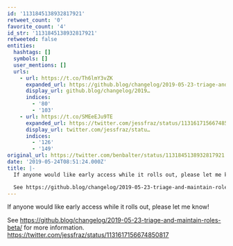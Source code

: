 ```yaml
---
id: '1131845138932817921'
retweet_count: '0'
favorite_count: '4'
id_str: '1131845138932817921'
retweeted: false
entities:
  hashtags: []
  symbols: []
  user_mentions: []
  urls:
    - url: https://t.co/Th6lmY3vZK
      expanded_url: https://github.blog/changelog/2019-05-23-triage-and-maintain-roles-beta/
      display_url: github.blog/changelog/2019…
      indices:
        - '80'
        - '103'
    - url: https://t.co/SMEeEJu9TE
      expanded_url: https://twitter.com/jessfraz/status/1131617156674850817
      display_url: twitter.com/jessfraz/statu…
      indices:
        - '126'
        - '149'
original_url: https://twitter.com/benbalter/status/1131845138932817921
date: '2019-05-24T08:51:24.000Z'
title: |-
  If anyone would like early access while it rolls out, please let me know! 

  See https://github.blog/changelog/2019-05-23-triage-and-maintain-roles-beta/…
---
```


If anyone would like early access while it rolls out, please let me know! 

See https://github.blog/changelog/2019-05-23-triage-and-maintain-roles-beta/ for more information. https://twitter.com/jessfraz/status/1131617156674850817
